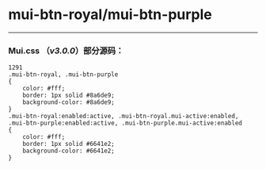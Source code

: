 # mui-btn-royal/mui-btn-purple

---


### Mui.css （*v3.0.0*）部分源码：
```
1291
.mui-btn-royal, .mui-btn-purple
{
    color: #fff;
    border: 1px solid #8a6de9;
    background-color: #8a6de9;
}
.mui-btn-royal:enabled:active, .mui-btn-royal.mui-active:enabled, .mui-btn-purple:enabled:active, .mui-btn-purple.mui-active:enabled
{
    color: #fff;
    border: 1px solid #6641e2;
    background-color: #6641e2;
}
```

